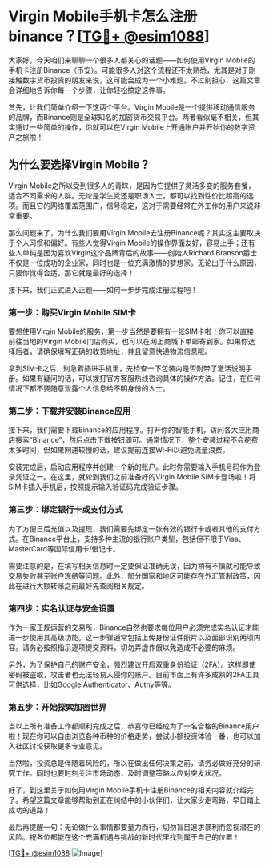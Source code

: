 # Virgin Mobile手机卡怎么注册binance？[[TG💪+ @esim1088](https://t.me/s/esim1088)]

大家好，今天咱们来聊聊一个很多人都关心的话题——如何使用Virgin Mobile的手机卡注册Binance（币安）。可能很多人对这个流程还不太熟悉，尤其是对于刚接触数字货币投资的朋友来说，这可能会成为一个小难题。不过别担心，这篇文章会详细地告诉你每一个步骤，让你轻松搞定这件事。

首先，让我们简单介绍一下这两个平台。Virgin Mobile是一个提供移动通信服务的品牌，而Binance则是全球知名的加密货币交易平台。两者看似毫不相关，但其实通过一些简单的操作，你就可以在Virgin Mobile上开通账户并开始你的数字资产之旅啦！

## 为什么要选择Virgin Mobile？

Virgin Mobile之所以受到很多人的青睐，是因为它提供了灵活多变的服务套餐，适合不同需求的人群。无论是学生党还是职场人士，都可以找到性价比超高的选项。而且它的网络覆盖范围广，信号稳定，这对于需要经常在外工作的用户来说非常重要。

那么问题来了，为什么我们要用Virgin Mobile去注册Binance呢？其实这主要取决于个人习惯和偏好。有些人觉得Virgin Mobile的操作界面友好，容易上手；还有些人单纯是因为喜欢Virgin这个品牌背后的故事——创始人Richard Branson爵士不仅是一位成功的企业家，同时也是一位充满激情的梦想家。无论出于什么原因，只要你觉得合适，那它就是最好的选择！

接下来，我们正式进入正题——如何一步步完成注册过程吧！

### 第一步：购买Virgin Mobile SIM卡

要想使用Virgin Mobile的服务，第一步当然是要拥有一张SIM卡啦！你可以直接前往当地的Virgin Mobile门店购买，也可以在网上商城下单邮寄到家。如果你选择后者，请确保填写正确的收货地址，并且留意快递物流信息哦。

拿到SIM卡之后，别急着插进手机里，先检查一下包装内是否附带了激活说明手册。如果有疑问的话，可以拨打官方客服热线咨询具体的操作方法。记住，在任何情况下都不要随意泄露个人信息给不明身份的人士。

### 第二步：下载并安装Binance应用

接下来，我们需要下载Binance的应用程序。打开你的智能手机，访问各大应用商店搜索“Binance”，然后点击下载按钮即可。通常情况下，整个安装过程不会花费太多时间，但如果网速较慢的话，建议提前连接Wi-Fi以避免流量浪费。

安装完成后，启动应用程序并创建一个新的账户。此时你需要输入手机号码作为登录凭证之一。在这里，就轮到我们之前准备好的Virgin Mobile SIM卡登场啦！将SIM卡插入手机后，按照提示输入验证码完成验证步骤。

### 第三步：绑定银行卡或支付方式

为了方便日后充值以及提现，我们需要先绑定一张有效的银行卡或者其他的支付方式。在Binance平台上，支持多种主流的银行账户类型，包括但不限于Visa、MasterCard等国际信用卡/借记卡。

需要注意的是，在填写相关信息时一定要保证准确无误，因为稍有不慎就可能导致交易失败甚至账户冻结等问题。此外，部分国家和地区可能存在外汇管制政策，因此在进行大额转账之前最好先查阅相关规定。

### 第四步：实名认证与安全设置

作为一家正规运营的交易所，Binance自然也要求每位用户必须完成实名认证才能进一步使用其高级功能。这一步骤通常包括上传身份证件照片以及面部识别两项内容。请务必按照指示逐项提交资料，切勿弄虚作假以免造成不必要的麻烦。

另外，为了保护自己的财产安全，强烈建议开启双重身份验证（2FA）。这样即使密码被盗取，攻击者也无法轻易入侵你的账户。目前市面上有许多成熟的2FA工具可供选择，比如Google Authenticator、Authy等等。

### 第五步：开始探索加密世界

当以上所有准备工作都顺利完成之后，恭喜你已经成为了一名合格的Binance用户啦！现在你可以自由浏览各种币种的价格走势，尝试小额投资体验一番，也可以加入社区讨论获取更多专业意见。

当然啦，投资总是伴随着风险的，所以在做出任何决策之前，请务必做好充分的研究工作。同时也要时刻关注市场动态，及时调整策略以应对突发状况。

好了，到这里关于如何用Virgin Mobile手机卡注册Binance的相关内容就介绍完了。希望这篇文章能够帮助到正在纠结中的小伙伴们，让大家少走弯路，早日踏上成功的道路！

最后再提醒一句：无论做什么事情都要量力而行，切勿盲目追求暴利而忽视潜在的风险。祝各位都能在这个充满机遇与挑战的新时代里找到属于自己的位置！

[[TG💪+ @esim1088](https://t.me/s/esim1088) ![Image](https://i.postimg.cc/4NQfJmqS/Snipaste-2025-05-13-00-14-12.png)]